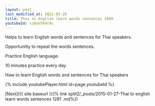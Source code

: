 ```yaml
---
layout: post
last_modified_at: 2021-03-29
title: Thai to English learn words sentences 1049 
youtubeId: xiKeV5K4rAc
---
```

 
 
Helps to learn English words and sentences for Thai speakers.

Opportunitiy to repeat the words sentences. 

Practice English language. 
 
10 minutes practice every day. 
 
How to learn English words and sentences for Thai speakers 
 
{% include youtubePlayer.html id=page.youtubeId %}
 
 
[Next]({{ site.baseurl }}{% link  split2/_posts/2015-01-27-Thai to english learn words sentences 1281 .md%})
 
